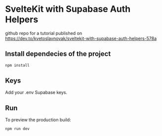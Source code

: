 # SvelteKit with Supabase Auth Helpers

 github repo for a tutorial published on https://dev.to/kvetoslavnovak/sveltekit-with-supabase-auth-helpers-578a 

## Install dependecies of the project

```bash
npm install
```

## Keys

Add your .env Supabase keys. 


## Run

To preview the production build:

```bash
npm run dev
```
